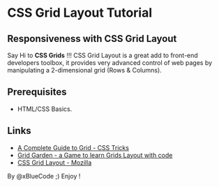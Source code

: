 # CSS Grid Layout Tutorial
##  Responsiveness with CSS Grid Layout
Say Hi to **CSS Grids** !!!
CSS Grid Layout is a great add to front-end developers toolbox, it provides very advanced control of web pages by manipulating a 2-dimensional grid (Rows & Columns).

## Prerequisites
  - HTML/CSS Basics.
 
## Links

  - [A Complete Guide to Grid - CSS Tricks](https://css-tricks.com/snippets/css/complete-guide-grid/)
  - [Grid Garden - a Game to learn Grids Layout with code](http://cssgridgarden.com/)
  - [CSS Grid Layout - Mozilla](https://developer.mozilla.org/en-US/docs/Web/CSS/CSS_Grid_Layout)

By @xBlueCode ;) Enjoy !
